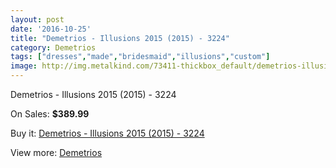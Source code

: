 ```yaml
---
layout: post
date: '2016-10-25'
title: "Demetrios - Illusions 2015 (2015) - 3224"
category: Demetrios
tags: ["dresses","made","bridesmaid","illusions","custom"]
image: http://img.metalkind.com/73411-thickbox_default/demetrios-illusions-2015-2015-3224.jpg
---
```

Demetrios - Illusions 2015 (2015) - 3224

On Sales: **$389.99**
<a href="https://www.metalkind.com/en/demetrios/18135-demetrios-illusions-2015-2015-3224.html"><amp-img layout="responsive" width="600" height="600" src="//img.metalkind.com/73411-thickbox_default/demetrios-illusions-2015-2015-3224.jpg" alt="Demetrios - Illusions 2015 (2015) - 3224 0" /></a>
<a href="https://www.metalkind.com/en/demetrios/18135-demetrios-illusions-2015-2015-3224.html"><amp-img layout="responsive" width="600" height="600" src="//img.metalkind.com/73414-thickbox_default/demetrios-illusions-2015-2015-3224.jpg" alt="Demetrios - Illusions 2015 (2015) - 3224 1" /></a>
<a href="https://www.metalkind.com/en/demetrios/18135-demetrios-illusions-2015-2015-3224.html"><amp-img layout="responsive" width="600" height="600" src="//img.metalkind.com/73416-thickbox_default/demetrios-illusions-2015-2015-3224.jpg" alt="Demetrios - Illusions 2015 (2015) - 3224 2" /></a>

Buy it: [Demetrios - Illusions 2015 (2015) - 3224](https://www.metalkind.com/en/demetrios/18135-demetrios-illusions-2015-2015-3224.html "Demetrios - Illusions 2015 (2015) - 3224")

View more: [Demetrios](https://www.metalkind.com/en/39-demetrios "Demetrios")